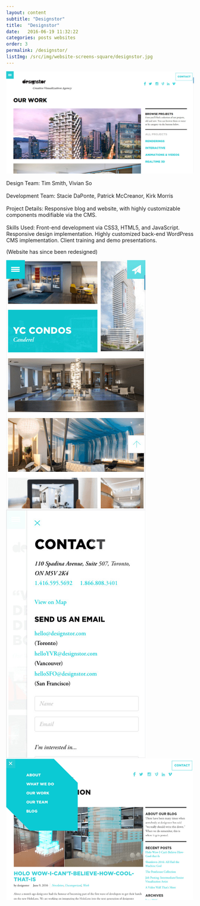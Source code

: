 ```yaml
---
layout: content
subtitle: "Designstor"
title:  "Designstor"
date:   2016-06-19 11:32:22
categories: posts websites
order: 3
permalink: /designstor/
listImg: /src/img/website-screens-square/designstor.jpg
---
```

<img src="/src/img/website-screens/designstor.jpg" class="blockimg" alt="Designstor" />
<p>
  <span class="mini-title">Design Team:</span>
  Tim Smith, Vivian So
  <br /><br />
  <span class="mini-title">Development Team:</span>
  Stacie DaPonte, Patrick McCreanor, Kirk Morris
  <br /><br />
  <span class="mini-title">Project Details:</span>
  Responsive blog and website, with highly customizable components modifiable via the CMS.
  <br /><br />
  <span class="mini-title">Skills Used:</span>
  Front-end development via CSS3, HTML5, and JavaScript. Responsive design implementation. Highly customized back-end WordPress CMS implementation. Client training and demo presentations.
</p>
<div class="centerbtn-lg">
  <p>(Website has since been redesigned)</p>
</div>
<div class="multi-blockimg">
  <div><img src="/src/img/website-screens/designstor-mobile.jpg" alt="Designstor Mobile 1" /></div>
  <div><img src="/src/img/website-screens/designstor-mobile2.jpg" alt="Designstor Mobile 2" /></div>
</div>
<img src="/src/img/website-screens/designstor-tablet.jpg" class="blockimg" alt="Designstor Tablet" />